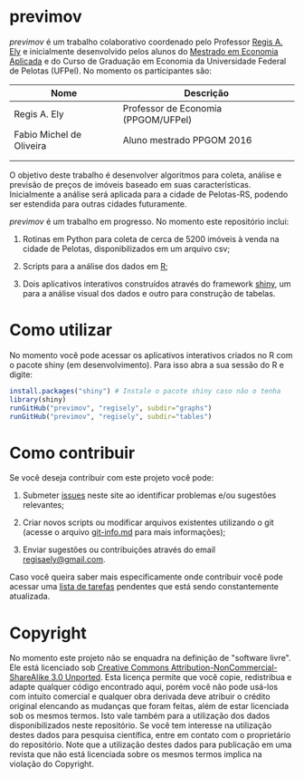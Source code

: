 ﻿# previmov

*previmov* é um trabalho colaborativo coordenado pelo Professor [Regis A. Ely](http://regisely.com) e inicialmente desenvolvido pelos alunos do [Mestrado em Economia Aplicada](http://wp.ufpel.edu.br/ppgom/) e do Curso de Graduação em Economia da Universidade Federal de Pelotas (UFPel). No momento os participantes são:

| Nome | Descrição |
|---|---|
| Regis A. Ely | Professor de Economia (PPGOM/UFPel) |
| Fabio Michel de Oliveira | Aluno mestrado PPGOM 2016|
|   |   |
|   |   |

O objetivo deste trabalho é desenvolver algoritmos para coleta, análise e previsão de preços de imóveis baseado em suas características. Inicialmente a análise será aplicada para a cidade de Pelotas-RS, podendo ser estendida para outras cidades futuramente.

*previmov* é um trabalho em progresso. No momento este repositório inclui:

1. Rotinas em Python para coleta de cerca de 5200 imóveis à venda na cidade de Pelotas, disponibilizados em um arquivo csv;

2. Scripts para a análise dos dados em [R](https://www.r-project.org/);

3. Dois aplicativos interativos construídos através do framework [shiny](http://shiny.rstudio.com/), um para a análise visual dos dados e outro para construção de tabelas.

# Como utilizar

No momento você pode acessar os aplicativos interativos criados no R com o pacote shiny (em desenvolvimento). Para isso abra a sua sessão do R e digite:

```r
install.packages("shiny") # Instale o pacote shiny caso não o tenha
library(shiny)
runGitHub("previmov", "regisely", subdir="graphs")
runGitHub("previmov", "regisely", subdir="tables")
```

# Como contribuir

Se você deseja contribuir com este projeto você pode:

1. Submeter [issues](https://github.com/regisely/previmov/issues) neste site ao identificar problemas e/ou sugestões relevantes;

2. Criar novos scripts ou modificar arquivos existentes utilizando o git (acesse o arquivo [git-info.md](git-info.md) para mais informações);

3. Enviar sugestões ou contribuições através do email regisaely@gmail.com. 

Caso você queira saber mais especificamente onde contribuir você pode acessar uma [lista de tarefas](TODO.md) pendentes que está sendo constantemente atualizada.

# Copyright

No momento este projeto não se enquadra na definição de "software livre". Ele está licenciado sob [Creative Commons Attribution-NonCommercial-ShareAlike 3.0 Unported](https://creativecommons.org/licenses/by-nc-sa/3.0/). Esta licença permite que você copie, redistribua e adapte qualquer código encontrado aqui, porém você não pode usá-los com intuito comercial e qualquer obra derivada deve atribuir o crédito original elencando as mudanças que foram feitas, além de estar licenciada sob os mesmos termos. Isto vale também para a utilização dos dados disponibilizados neste repositório. Se você tem interesse na utilização destes dados para pesquisa científica, entre em contato com o proprietário do repositório. Note que a utilização destes dados para publicação em uma revista que não está licenciada sobre os mesmos termos implica na violação do Copyright.
